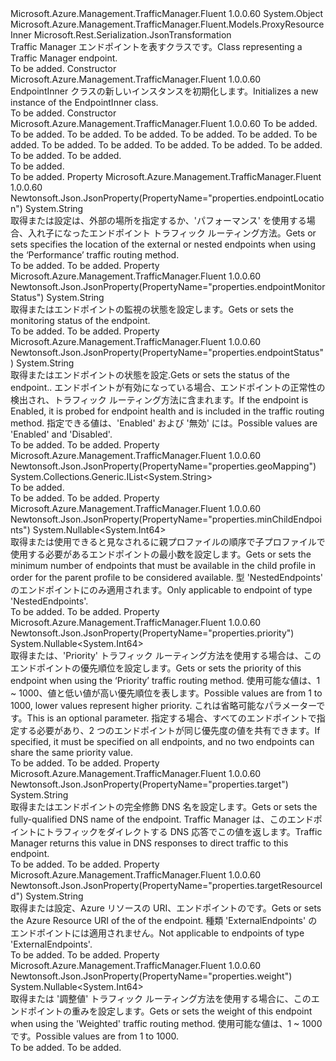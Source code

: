 <Type Name="EndpointInner" FullName="Microsoft.Azure.Management.TrafficManager.Fluent.Models.EndpointInner">
  <TypeSignature Language="C#" Value="public class EndpointInner : Microsoft.Azure.Management.TrafficManager.Fluent.Models.ProxyResourceInner" />
  <TypeSignature Language="ILAsm" Value=".class public auto ansi beforefieldinit EndpointInner extends Microsoft.Azure.Management.TrafficManager.Fluent.Models.ProxyResourceInner" />
  <TypeSignature Language="DocId" Value="T:Microsoft.Azure.Management.TrafficManager.Fluent.Models.EndpointInner" />
  <TypeSignature Language="VB.NET" Value="Public Class EndpointInner&#xA;Inherits ProxyResourceInner" />
  <TypeSignature Language="F#" Value="type EndpointInner = class&#xA;    inherit ProxyResourceInner" />
  <AssemblyInfo>
    <AssemblyName>Microsoft.Azure.Management.TrafficManager.Fluent</AssemblyName>
    <AssemblyVersion>1.0.0.60</AssemblyVersion>
  </AssemblyInfo>
  <Base>
    <BaseTypeName>System.Object</BaseTypeName>
    <BaseTypeName FrameworkAlternate="azure-dotnet">Microsoft.Azure.Management.TrafficManager.Fluent.Models.ProxyResourceInner</BaseTypeName>
  </Base>
  <Interfaces />
  <Attributes>
    <Attribute>
      <AttributeName>Microsoft.Rest.Serialization.JsonTransformation</AttributeName>
    </Attribute>
  </Attributes>
  <Docs>
    <summary>
            <span data-ttu-id="cab13-101">Traffic Manager エンドポイントを表すクラスです。</span><span class="sxs-lookup"><span data-stu-id="cab13-101">Class representing a Traffic Manager endpoint.</span></span>
            </summary>
    <remarks>To be added.</remarks>
  </Docs>
  <Members>
    <Member MemberName=".ctor">
      <MemberSignature Language="C#" Value="public EndpointInner ();" />
      <MemberSignature Language="ILAsm" Value=".method public hidebysig specialname rtspecialname instance void .ctor() cil managed" />
      <MemberSignature Language="DocId" Value="M:Microsoft.Azure.Management.TrafficManager.Fluent.Models.EndpointInner.#ctor" />
      <MemberSignature Language="VB.NET" Value="Public Sub New ()" />
      <MemberType>Constructor</MemberType>
      <AssemblyInfo>
        <AssemblyName>Microsoft.Azure.Management.TrafficManager.Fluent</AssemblyName>
        <AssemblyVersion>1.0.0.60</AssemblyVersion>
      </AssemblyInfo>
      <Parameters />
      <Docs>
        <summary>
            <span data-ttu-id="cab13-102">EndpointInner クラスの新しいインスタンスを初期化します。</span><span class="sxs-lookup"><span data-stu-id="cab13-102">Initializes a new instance of the EndpointInner class.</span></span>
            </summary>
        <remarks>To be added.</remarks>
      </Docs>
    </Member>
    <Member MemberName=".ctor">
      <MemberSignature Language="C#" Value="public EndpointInner (string location = null, string id = null, string name = null, string type = null, System.Collections.Generic.IDictionary&lt;string,string&gt; tags = null, string targetResourceId = null, string target = null, string endpointStatus = null, Nullable&lt;long&gt; weight = null, Nullable&lt;long&gt; priority = null, string endpointLocation = null, string endpointMonitorStatus = null, Nullable&lt;long&gt; minChildEndpoints = null, System.Collections.Generic.IList&lt;string&gt; geoMapping = null);" />
      <MemberSignature Language="ILAsm" Value=".method public hidebysig specialname rtspecialname instance void .ctor(string location, string id, string name, string type, class System.Collections.Generic.IDictionary`2&lt;string, string&gt; tags, string targetResourceId, string target, string endpointStatus, valuetype System.Nullable`1&lt;int64&gt; weight, valuetype System.Nullable`1&lt;int64&gt; priority, string endpointLocation, string endpointMonitorStatus, valuetype System.Nullable`1&lt;int64&gt; minChildEndpoints, class System.Collections.Generic.IList`1&lt;string&gt; geoMapping) cil managed" />
      <MemberSignature Language="DocId" Value="M:Microsoft.Azure.Management.TrafficManager.Fluent.Models.EndpointInner.#ctor(System.String,System.String,System.String,System.String,System.Collections.Generic.IDictionary{System.String,System.String},System.String,System.String,System.String,System.Nullable{System.Int64},System.Nullable{System.Int64},System.String,System.String,System.Nullable{System.Int64},System.Collections.Generic.IList{System.String})" />
      <MemberSignature Language="VB.NET" Value="Public Sub New (Optional location As String = null, Optional id As String = null, Optional name As String = null, Optional type As String = null, Optional tags As IDictionary(Of String, String) = null, Optional targetResourceId As String = null, Optional target As String = null, Optional endpointStatus As String = null, Optional weight As Nullable(Of Long) = null, Optional priority As Nullable(Of Long) = null, Optional endpointLocation As String = null, Optional endpointMonitorStatus As String = null, Optional minChildEndpoints As Nullable(Of Long) = null, Optional geoMapping As IList(Of String) = null)" />
      <MemberSignature Language="F#" Value="new Microsoft.Azure.Management.TrafficManager.Fluent.Models.EndpointInner : string * string * string * string * System.Collections.Generic.IDictionary&lt;string, string&gt; * string * string * string * Nullable&lt;int64&gt; * Nullable&lt;int64&gt; * string * string * Nullable&lt;int64&gt; * System.Collections.Generic.IList&lt;string&gt; -&gt; Microsoft.Azure.Management.TrafficManager.Fluent.Models.EndpointInner" Usage="new Microsoft.Azure.Management.TrafficManager.Fluent.Models.EndpointInner (location, id, name, type, tags, targetResourceId, target, endpointStatus, weight, priority, endpointLocation, endpointMonitorStatus, minChildEndpoints, geoMapping)" />
      <MemberType>Constructor</MemberType>
      <AssemblyInfo>
        <AssemblyName>Microsoft.Azure.Management.TrafficManager.Fluent</AssemblyName>
        <AssemblyVersion>1.0.0.60</AssemblyVersion>
      </AssemblyInfo>
      <Parameters>
        <Parameter Name="location" Type="System.String" />
        <Parameter Name="id" Type="System.String" />
        <Parameter Name="name" Type="System.String" />
        <Parameter Name="type" Type="System.String" />
        <Parameter Name="tags" Type="System.Collections.Generic.IDictionary&lt;System.String,System.String&gt;" />
        <Parameter Name="targetResourceId" Type="System.String" />
        <Parameter Name="target" Type="System.String" />
        <Parameter Name="endpointStatus" Type="System.String" />
        <Parameter Name="weight" Type="System.Nullable&lt;System.Int64&gt;" />
        <Parameter Name="priority" Type="System.Nullable&lt;System.Int64&gt;" />
        <Parameter Name="endpointLocation" Type="System.String" />
        <Parameter Name="endpointMonitorStatus" Type="System.String" />
        <Parameter Name="minChildEndpoints" Type="System.Nullable&lt;System.Int64&gt;" />
        <Parameter Name="geoMapping" Type="System.Collections.Generic.IList&lt;System.String&gt;" />
      </Parameters>
      <Docs>
        <param name="location">To be added.</param>
        <param name="id">To be added.</param>
        <param name="name">To be added.</param>
        <param name="type">To be added.</param>
        <param name="tags">To be added.</param>
        <param name="targetResourceId">To be added.</param>
        <param name="target">To be added.</param>
        <param name="endpointStatus">To be added.</param>
        <param name="weight">To be added.</param>
        <param name="priority">To be added.</param>
        <param name="endpointLocation">To be added.</param>
        <param name="endpointMonitorStatus">To be added.</param>
        <param name="minChildEndpoints">To be added.</param>
        <param name="geoMapping">To be added.</param>
        <summary>To be added.</summary>
        <remarks>To be added.</remarks>
      </Docs>
    </Member>
    <Member MemberName="EndpointLocation">
      <MemberSignature Language="C#" Value="public string EndpointLocation { get; set; }" />
      <MemberSignature Language="ILAsm" Value=".property instance string EndpointLocation" />
      <MemberSignature Language="DocId" Value="P:Microsoft.Azure.Management.TrafficManager.Fluent.Models.EndpointInner.EndpointLocation" />
      <MemberSignature Language="VB.NET" Value="Public Property EndpointLocation As String" />
      <MemberSignature Language="F#" Value="member this.EndpointLocation : string with get, set" Usage="Microsoft.Azure.Management.TrafficManager.Fluent.Models.EndpointInner.EndpointLocation" />
      <MemberType>Property</MemberType>
      <AssemblyInfo>
        <AssemblyName>Microsoft.Azure.Management.TrafficManager.Fluent</AssemblyName>
        <AssemblyVersion>1.0.0.60</AssemblyVersion>
      </AssemblyInfo>
      <Attributes>
        <Attribute>
          <AttributeName>Newtonsoft.Json.JsonProperty(PropertyName="properties.endpointLocation")</AttributeName>
        </Attribute>
      </Attributes>
      <ReturnValue>
        <ReturnType>System.String</ReturnType>
      </ReturnValue>
      <Docs>
        <summary>
            <span data-ttu-id="cab13-103">取得または設定は、外部の場所を指定するか、'パフォーマンス' を使用する場合、入れ子になったエンドポイント トラフィック ルーティング方法。</span><span class="sxs-lookup"><span data-stu-id="cab13-103">Gets or sets specifies the location of the external or nested endpoints when using the ‘Performance’ traffic routing method.</span></span>
            </summary>
        <value>To be added.</value>
        <remarks>To be added.</remarks>
      </Docs>
    </Member>
    <Member MemberName="EndpointMonitorStatus">
      <MemberSignature Language="C#" Value="public string EndpointMonitorStatus { get; set; }" />
      <MemberSignature Language="ILAsm" Value=".property instance string EndpointMonitorStatus" />
      <MemberSignature Language="DocId" Value="P:Microsoft.Azure.Management.TrafficManager.Fluent.Models.EndpointInner.EndpointMonitorStatus" />
      <MemberSignature Language="VB.NET" Value="Public Property EndpointMonitorStatus As String" />
      <MemberSignature Language="F#" Value="member this.EndpointMonitorStatus : string with get, set" Usage="Microsoft.Azure.Management.TrafficManager.Fluent.Models.EndpointInner.EndpointMonitorStatus" />
      <MemberType>Property</MemberType>
      <AssemblyInfo>
        <AssemblyName>Microsoft.Azure.Management.TrafficManager.Fluent</AssemblyName>
        <AssemblyVersion>1.0.0.60</AssemblyVersion>
      </AssemblyInfo>
      <Attributes>
        <Attribute>
          <AttributeName>Newtonsoft.Json.JsonProperty(PropertyName="properties.endpointMonitorStatus")</AttributeName>
        </Attribute>
      </Attributes>
      <ReturnValue>
        <ReturnType>System.String</ReturnType>
      </ReturnValue>
      <Docs>
        <summary>
            <span data-ttu-id="cab13-104">取得またはエンドポイントの監視の状態を設定します。</span><span class="sxs-lookup"><span data-stu-id="cab13-104">Gets or sets the monitoring status of the endpoint.</span></span>
            </summary>
        <value>To be added.</value>
        <remarks>To be added.</remarks>
      </Docs>
    </Member>
    <Member MemberName="EndpointStatus">
      <MemberSignature Language="C#" Value="public string EndpointStatus { get; set; }" />
      <MemberSignature Language="ILAsm" Value=".property instance string EndpointStatus" />
      <MemberSignature Language="DocId" Value="P:Microsoft.Azure.Management.TrafficManager.Fluent.Models.EndpointInner.EndpointStatus" />
      <MemberSignature Language="VB.NET" Value="Public Property EndpointStatus As String" />
      <MemberSignature Language="F#" Value="member this.EndpointStatus : string with get, set" Usage="Microsoft.Azure.Management.TrafficManager.Fluent.Models.EndpointInner.EndpointStatus" />
      <MemberType>Property</MemberType>
      <AssemblyInfo>
        <AssemblyName>Microsoft.Azure.Management.TrafficManager.Fluent</AssemblyName>
        <AssemblyVersion>1.0.0.60</AssemblyVersion>
      </AssemblyInfo>
      <Attributes>
        <Attribute>
          <AttributeName>Newtonsoft.Json.JsonProperty(PropertyName="properties.endpointStatus")</AttributeName>
        </Attribute>
      </Attributes>
      <ReturnValue>
        <ReturnType>System.String</ReturnType>
      </ReturnValue>
      <Docs>
        <summary>
            <span data-ttu-id="cab13-105">取得またはエンドポイントの状態を設定.</span><span class="sxs-lookup"><span data-stu-id="cab13-105">Gets or sets the status of the endpoint..</span></span>  <span data-ttu-id="cab13-106">エンドポイントが有効になっている場合、エンドポイントの正常性の検出され、トラフィック ルーティング方法に含まれます。</span><span class="sxs-lookup"><span data-stu-id="cab13-106">If the endpoint is Enabled, it is probed for endpoint health and is included in the traffic routing method.</span></span>  <span data-ttu-id="cab13-107">指定できる値は、'Enabled' および '無効' には。</span><span class="sxs-lookup"><span data-stu-id="cab13-107">Possible values are 'Enabled' and 'Disabled'.</span></span>
            </summary>
        <value>To be added.</value>
        <remarks>To be added.</remarks>
      </Docs>
    </Member>
    <Member MemberName="GeoMapping">
      <MemberSignature Language="C#" Value="public System.Collections.Generic.IList&lt;string&gt; GeoMapping { get; set; }" />
      <MemberSignature Language="ILAsm" Value=".property instance class System.Collections.Generic.IList`1&lt;string&gt; GeoMapping" />
      <MemberSignature Language="DocId" Value="P:Microsoft.Azure.Management.TrafficManager.Fluent.Models.EndpointInner.GeoMapping" />
      <MemberSignature Language="VB.NET" Value="Public Property GeoMapping As IList(Of String)" />
      <MemberSignature Language="F#" Value="member this.GeoMapping : System.Collections.Generic.IList&lt;string&gt; with get, set" Usage="Microsoft.Azure.Management.TrafficManager.Fluent.Models.EndpointInner.GeoMapping" />
      <MemberType>Property</MemberType>
      <AssemblyInfo>
        <AssemblyName>Microsoft.Azure.Management.TrafficManager.Fluent</AssemblyName>
        <AssemblyVersion>1.0.0.60</AssemblyVersion>
      </AssemblyInfo>
      <Attributes>
        <Attribute>
          <AttributeName>Newtonsoft.Json.JsonProperty(PropertyName="properties.geoMapping")</AttributeName>
        </Attribute>
      </Attributes>
      <ReturnValue>
        <ReturnType>System.Collections.Generic.IList&lt;System.String&gt;</ReturnType>
      </ReturnValue>
      <Docs>
        <summary>To be added.</summary>
        <value>To be added.</value>
        <remarks>To be added.</remarks>
      </Docs>
    </Member>
    <Member MemberName="MinChildEndpoints">
      <MemberSignature Language="C#" Value="public Nullable&lt;long&gt; MinChildEndpoints { get; set; }" />
      <MemberSignature Language="ILAsm" Value=".property instance valuetype System.Nullable`1&lt;int64&gt; MinChildEndpoints" />
      <MemberSignature Language="DocId" Value="P:Microsoft.Azure.Management.TrafficManager.Fluent.Models.EndpointInner.MinChildEndpoints" />
      <MemberSignature Language="VB.NET" Value="Public Property MinChildEndpoints As Nullable(Of Long)" />
      <MemberSignature Language="F#" Value="member this.MinChildEndpoints : Nullable&lt;int64&gt; with get, set" Usage="Microsoft.Azure.Management.TrafficManager.Fluent.Models.EndpointInner.MinChildEndpoints" />
      <MemberType>Property</MemberType>
      <AssemblyInfo>
        <AssemblyName>Microsoft.Azure.Management.TrafficManager.Fluent</AssemblyName>
        <AssemblyVersion>1.0.0.60</AssemblyVersion>
      </AssemblyInfo>
      <Attributes>
        <Attribute>
          <AttributeName>Newtonsoft.Json.JsonProperty(PropertyName="properties.minChildEndpoints")</AttributeName>
        </Attribute>
      </Attributes>
      <ReturnValue>
        <ReturnType>System.Nullable&lt;System.Int64&gt;</ReturnType>
      </ReturnValue>
      <Docs>
        <summary>
            <span data-ttu-id="cab13-108">取得または使用できると見なされるに親プロファイルの順序で子プロファイルで使用する必要があるエンドポイントの最小数を設定します。</span><span class="sxs-lookup"><span data-stu-id="cab13-108">Gets or sets the minimum number of endpoints that must be available in the child profile in order for the parent profile to be considered available.</span></span> <span data-ttu-id="cab13-109">型 'NestedEndpoints' のエンドポイントにのみ適用されます。</span><span class="sxs-lookup"><span data-stu-id="cab13-109">Only applicable to endpoint of type 'NestedEndpoints'.</span></span>
            </summary>
        <value>To be added.</value>
        <remarks>To be added.</remarks>
      </Docs>
    </Member>
    <Member MemberName="Priority">
      <MemberSignature Language="C#" Value="public Nullable&lt;long&gt; Priority { get; set; }" />
      <MemberSignature Language="ILAsm" Value=".property instance valuetype System.Nullable`1&lt;int64&gt; Priority" />
      <MemberSignature Language="DocId" Value="P:Microsoft.Azure.Management.TrafficManager.Fluent.Models.EndpointInner.Priority" />
      <MemberSignature Language="VB.NET" Value="Public Property Priority As Nullable(Of Long)" />
      <MemberSignature Language="F#" Value="member this.Priority : Nullable&lt;int64&gt; with get, set" Usage="Microsoft.Azure.Management.TrafficManager.Fluent.Models.EndpointInner.Priority" />
      <MemberType>Property</MemberType>
      <AssemblyInfo>
        <AssemblyName>Microsoft.Azure.Management.TrafficManager.Fluent</AssemblyName>
        <AssemblyVersion>1.0.0.60</AssemblyVersion>
      </AssemblyInfo>
      <Attributes>
        <Attribute>
          <AttributeName>Newtonsoft.Json.JsonProperty(PropertyName="properties.priority")</AttributeName>
        </Attribute>
      </Attributes>
      <ReturnValue>
        <ReturnType>System.Nullable&lt;System.Int64&gt;</ReturnType>
      </ReturnValue>
      <Docs>
        <summary>
            <span data-ttu-id="cab13-110">取得または、'Priority' トラフィック ルーティング方法を使用する場合は、このエンドポイントの優先順位を設定します。</span><span class="sxs-lookup"><span data-stu-id="cab13-110">Gets or sets the priority of this endpoint when using the ‘Priority’ traffic routing method.</span></span> <span data-ttu-id="cab13-111">使用可能な値は、1 ~ 1000、値と低い値が高い優先順位を表します。</span><span class="sxs-lookup"><span data-stu-id="cab13-111">Possible values are from 1 to 1000, lower values represent higher priority.</span></span> <span data-ttu-id="cab13-112">これは省略可能なパラメーターです。</span><span class="sxs-lookup"><span data-stu-id="cab13-112">This is an optional parameter.</span></span>  <span data-ttu-id="cab13-113">指定する場合、すべてのエンドポイントで指定する必要があり、2 つのエンドポイントが同じ優先度の値を共有できます。</span><span class="sxs-lookup"><span data-stu-id="cab13-113">If specified, it must be specified on all endpoints, and no two endpoints can share the same priority value.</span></span>
            </summary>
        <value>To be added.</value>
        <remarks>To be added.</remarks>
      </Docs>
    </Member>
    <Member MemberName="Target">
      <MemberSignature Language="C#" Value="public string Target { get; set; }" />
      <MemberSignature Language="ILAsm" Value=".property instance string Target" />
      <MemberSignature Language="DocId" Value="P:Microsoft.Azure.Management.TrafficManager.Fluent.Models.EndpointInner.Target" />
      <MemberSignature Language="VB.NET" Value="Public Property Target As String" />
      <MemberSignature Language="F#" Value="member this.Target : string with get, set" Usage="Microsoft.Azure.Management.TrafficManager.Fluent.Models.EndpointInner.Target" />
      <MemberType>Property</MemberType>
      <AssemblyInfo>
        <AssemblyName>Microsoft.Azure.Management.TrafficManager.Fluent</AssemblyName>
        <AssemblyVersion>1.0.0.60</AssemblyVersion>
      </AssemblyInfo>
      <Attributes>
        <Attribute>
          <AttributeName>Newtonsoft.Json.JsonProperty(PropertyName="properties.target")</AttributeName>
        </Attribute>
      </Attributes>
      <ReturnValue>
        <ReturnType>System.String</ReturnType>
      </ReturnValue>
      <Docs>
        <summary>
            <span data-ttu-id="cab13-114">取得またはエンドポイントの完全修飾 DNS 名を設定します。</span><span class="sxs-lookup"><span data-stu-id="cab13-114">Gets or sets the fully-qualified DNS name of the endpoint.</span></span>  <span data-ttu-id="cab13-115">Traffic Manager は、このエンドポイントにトラフィックをダイレクトする DNS 応答でこの値を返します。</span><span class="sxs-lookup"><span data-stu-id="cab13-115">Traffic Manager returns this value in DNS responses to direct traffic to this endpoint.</span></span>
            </summary>
        <value>To be added.</value>
        <remarks>To be added.</remarks>
      </Docs>
    </Member>
    <Member MemberName="TargetResourceId">
      <MemberSignature Language="C#" Value="public string TargetResourceId { get; set; }" />
      <MemberSignature Language="ILAsm" Value=".property instance string TargetResourceId" />
      <MemberSignature Language="DocId" Value="P:Microsoft.Azure.Management.TrafficManager.Fluent.Models.EndpointInner.TargetResourceId" />
      <MemberSignature Language="VB.NET" Value="Public Property TargetResourceId As String" />
      <MemberSignature Language="F#" Value="member this.TargetResourceId : string with get, set" Usage="Microsoft.Azure.Management.TrafficManager.Fluent.Models.EndpointInner.TargetResourceId" />
      <MemberType>Property</MemberType>
      <AssemblyInfo>
        <AssemblyName>Microsoft.Azure.Management.TrafficManager.Fluent</AssemblyName>
        <AssemblyVersion>1.0.0.60</AssemblyVersion>
      </AssemblyInfo>
      <Attributes>
        <Attribute>
          <AttributeName>Newtonsoft.Json.JsonProperty(PropertyName="properties.targetResourceId")</AttributeName>
        </Attribute>
      </Attributes>
      <ReturnValue>
        <ReturnType>System.String</ReturnType>
      </ReturnValue>
      <Docs>
        <summary>
            <span data-ttu-id="cab13-116">取得または設定、Azure リソースの URI、エンドポイントのです。</span><span class="sxs-lookup"><span data-stu-id="cab13-116">Gets or sets the Azure Resource URI of the of the endpoint.</span></span>  <span data-ttu-id="cab13-117">種類 'ExternalEndpoints' のエンドポイントには適用されません。</span><span class="sxs-lookup"><span data-stu-id="cab13-117">Not applicable to endpoints of type 'ExternalEndpoints'.</span></span>
            </summary>
        <value>To be added.</value>
        <remarks>To be added.</remarks>
      </Docs>
    </Member>
    <Member MemberName="Weight">
      <MemberSignature Language="C#" Value="public Nullable&lt;long&gt; Weight { get; set; }" />
      <MemberSignature Language="ILAsm" Value=".property instance valuetype System.Nullable`1&lt;int64&gt; Weight" />
      <MemberSignature Language="DocId" Value="P:Microsoft.Azure.Management.TrafficManager.Fluent.Models.EndpointInner.Weight" />
      <MemberSignature Language="VB.NET" Value="Public Property Weight As Nullable(Of Long)" />
      <MemberSignature Language="F#" Value="member this.Weight : Nullable&lt;int64&gt; with get, set" Usage="Microsoft.Azure.Management.TrafficManager.Fluent.Models.EndpointInner.Weight" />
      <MemberType>Property</MemberType>
      <AssemblyInfo>
        <AssemblyName>Microsoft.Azure.Management.TrafficManager.Fluent</AssemblyName>
        <AssemblyVersion>1.0.0.60</AssemblyVersion>
      </AssemblyInfo>
      <Attributes>
        <Attribute>
          <AttributeName>Newtonsoft.Json.JsonProperty(PropertyName="properties.weight")</AttributeName>
        </Attribute>
      </Attributes>
      <ReturnValue>
        <ReturnType>System.Nullable&lt;System.Int64&gt;</ReturnType>
      </ReturnValue>
      <Docs>
        <summary>
            <span data-ttu-id="cab13-118">取得または '調整値' トラフィック ルーティング方法を使用する場合に、このエンドポイントの重みを設定します。</span><span class="sxs-lookup"><span data-stu-id="cab13-118">Gets or sets the weight of this endpoint when using the 'Weighted' traffic routing method.</span></span> <span data-ttu-id="cab13-119">使用可能な値は、1 ~ 1000 です。</span><span class="sxs-lookup"><span data-stu-id="cab13-119">Possible values are from 1 to 1000.</span></span>
            </summary>
        <value>To be added.</value>
        <remarks>To be added.</remarks>
      </Docs>
    </Member>
  </Members>
</Type>